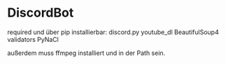 # DiscordBot

required und über pip installierbar:
discord.py
youtube_dl
BeautifulSoup4
validators
PyNaCl

außerdem muss ffmpeg installiert und in der Path sein.
